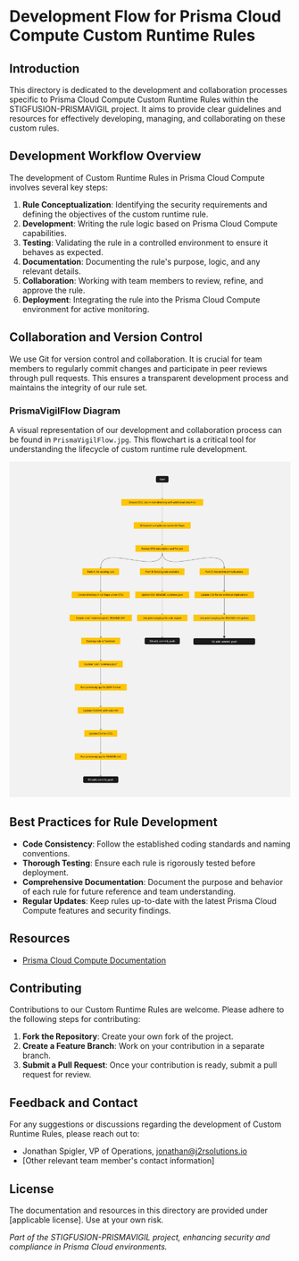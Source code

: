 # Development Flow for Prisma Cloud Compute Custom Runtime Rules

## Introduction
This directory is dedicated to the development and collaboration processes specific to Prisma Cloud Compute Custom Runtime Rules within the STIGFUSION-PRISMAVIGIL project. It aims to provide clear guidelines and resources for effectively developing, managing, and collaborating on these custom rules.

## Development Workflow Overview
The development of Custom Runtime Rules in Prisma Cloud Compute involves several key steps:

1. **Rule Conceptualization**: Identifying the security requirements and defining the objectives of the custom runtime rule.
2. **Development**: Writing the rule logic based on Prisma Cloud Compute capabilities.
3. **Testing**: Validating the rule in a controlled environment to ensure it behaves as expected.
4. **Documentation**: Documenting the rule's purpose, logic, and any relevant details.
5. **Collaboration**: Working with team members to review, refine, and approve the rule.
6. **Deployment**: Integrating the rule into the Prisma Cloud Compute environment for active monitoring.

## Collaboration and Version Control
We use Git for version control and collaboration. It is crucial for team members to regularly commit changes and participate in peer reviews through pull requests. This ensures a transparent development process and maintains the integrity of our rule set.

### PrismaVigilFlow Diagram
A visual representation of our development and collaboration process can be found in `PrismaVigilFlow.jpg`. This flowchart is a critical tool for understanding the lifecycle of custom runtime rule development.

![PrismaVigilFlow](PrismaVigilFlow.jpg)

## Best Practices for Rule Development
- **Code Consistency**: Follow the established coding standards and naming conventions.
- **Thorough Testing**: Ensure each rule is rigorously tested before deployment.
- **Comprehensive Documentation**: Document the purpose and behavior of each rule for future reference and team understanding.
- **Regular Updates**: Keep rules up-to-date with the latest Prisma Cloud Compute features and security findings.

## Resources
- [Prisma Cloud Compute Documentation](https://docs.prismacloud.io/)


## Contributing
Contributions to our Custom Runtime Rules are welcome. Please adhere to the following steps for contributing:

1. **Fork the Repository**: Create your own fork of the project.
2. **Create a Feature Branch**: Work on your contribution in a separate branch.
3. **Submit a Pull Request**: Once your contribution is ready, submit a pull request for review.

## Feedback and Contact
For any suggestions or discussions regarding the development of Custom Runtime Rules, please reach out to:

- Jonathan Spigler, VP of Operations, jonathan@j2rsolutions.io
- [Other relevant team member's contact information]

## License
The documentation and resources in this directory are provided under [applicable license]. Use at your own risk.

*Part of the STIGFUSION-PRISMAVIGIL project, enhancing security and compliance in Prisma Cloud environments.*
